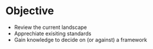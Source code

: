 # Objective

- Review the current landscape
- Apprechiate exisiting standards
- Gain knowledge to decide on (or against) a framework
